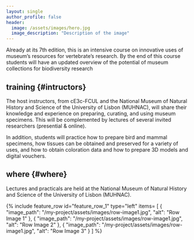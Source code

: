 ```yaml
---
layout: single
author_profile: false
header:
  image: /assets/images/hero.jpg
  image_description: "Description of the image"
---
```


Already at its 7th edition, this is an intensive course on innovative uses of museum’s resources for vertebrate’s research. By the end of this course students will have an updated overview of the potential of museum collections for biodiversity research

## training {#intructors}

The host instructors, from cE3c-FCUL and the National Museum of Natural History and Science of the University of Lisbon (MUHNAC), will share their knowledge and experience on preparing, curating, and using museum specimens. This will be complemented by lectures of several invited researchers (presential & online).

In addition, students will practice how to prepare bird and mammal specimens, how tissues can be obtained and preserved for a variety of uses, and how to obtain coloration data and how to prepare 3D models and digital vouchers.

## where {#where}

Lectures and practicals are held at the National Museum of Natural History and Science of the University of Lisbon (MUHNAC).

{% include feature_row
  id="feature_row_1"
  type="left"
  items=
    [
      {
        "image_path": "/my-project/assets/images/row-image1.jpg",
        "alt": "Row Image 1"
      },
      {
        "image_path": "/my-project/assets/images/row-image1.jpg",
        "alt": "Row Image 2"
      },
      {
        "image_path": "/my-project/assets/images/row-image1.jpg",
        "alt": "Row Image 3"
      }
    ]
%}